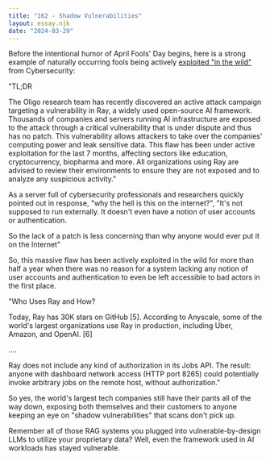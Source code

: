 ```yaml
---
title: "162 - Shadow Vulnerabilities"
layout: essay.njk
date: "2024-03-29"
---
```


Before the intentional humor of April Fools' Day begins, here is a strong example of naturally occurring fools being actively [exploited "in the wild"](https://www.oligo.security/blog/shadowray-attack-ai-workloads-actively-exploited-in-the-wild) from Cybersecurity:

"TL;DR

The Oligo research team has recently discovered an active attack campaign targeting a vulnerability in Ray, a widely used open-source AI framework. Thousands of companies and servers running AI infrastructure are exposed to the attack through a critical vulnerability that is under dispute and thus has no patch. This vulnerability allows attackers to take over the companies' computing power and leak sensitive data. This flaw has been under active exploitation for the last 7 months, affecting sectors like education, cryptocurrency, biopharma and more. All organizations using Ray are advised to review their environments to ensure they are not exposed and to analyze any suspicious activity."

As a server full of cybersecurity professionals and researchers quickly pointed out in response, "why the hell is this on the internet?", "It's not supposed to run externally. It doesn't even have a notion of user accounts or authentication.

So the lack of a patch is less concerning than why anyone would ever put it on the Internet"

So, this massive flaw has been actively exploited in the wild for more than half a year when there was no reason for a system lacking any notion of user accounts and authentication to even be left accessible to bad actors in the first place.

"Who Uses Ray and How?

Today, Ray has 30K stars on GitHub \[5\]. According to Anyscale, some of the world's largest organizations use Ray in production, including Uber, Amazon, and OpenAI. \[6\]

....

Ray does not include any kind of authorization in its Jobs API. The result: anyone with dashboard network access (HTTP port 8265) could potentially invoke arbitrary jobs on the remote host, without authorization."

So yes, the world's largest tech companies still have their pants all of the way down, exposing both themselves and their customers to anyone keeping an eye on "shadow vulnerabilities" that scans don't pick up.

Remember all of those RAG systems you plugged into vulnerable-by-design LLMs to utilize your proprietary data? Well, even the framework used in AI workloads has stayed vulnerable.
